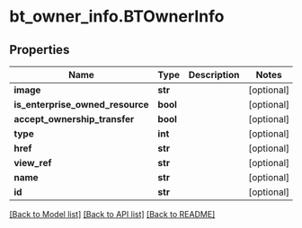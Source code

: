 # bt_owner_info.BTOwnerInfo

## Properties
Name | Type | Description | Notes
------------ | ------------- | ------------- | -------------
**image** | **str** |  | [optional] 
**is_enterprise_owned_resource** | **bool** |  | [optional] 
**accept_ownership_transfer** | **bool** |  | [optional] 
**type** | **int** |  | [optional] 
**href** | **str** |  | [optional] 
**view_ref** | **str** |  | [optional] 
**name** | **str** |  | [optional] 
**id** | **str** |  | [optional] 

[[Back to Model list]](../README.md#documentation-for-models) [[Back to API list]](../README.md#documentation-for-api-endpoints) [[Back to README]](../README.md)


